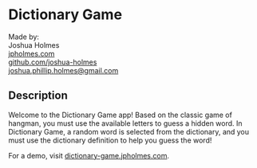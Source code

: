 # Dictionary Game
Made by:<br>
Joshua Holmes<br>
[jpholmes.com](https://www.jpholmes.com)<br>
[github.com/joshua-holmes](https://github.com/joshua-holmes)<br>
[joshua.phillip.holmes@gmail.com](mailto:joshua.phillip.holmes@gmail.com)

## Description
Welcome to the Dictionary Game app! Based on the classic game of hangman, you must use the available letters to guess a hidden word. In Dictionary Game, a random word is selected from the dictionary, and you must use the dictionary definition to help you guess the word!

For a demo, visit [dictionary-game.jpholmes.com](https://dictionary-game.jpholmes.com/).
